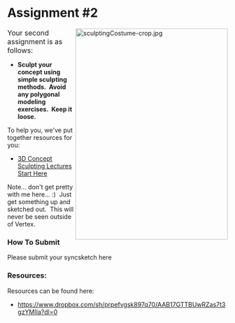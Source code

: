 # Assignment #2

<p><img style="float: right;" src="https://vertexschool.instructure.com/courses/285/files/16414/preview?verifier=DC2b1x5c84bkwlMtHJIDmckwQ8Z49cIpO8oNAxag" alt="sculptingCostume-crop.jpg" width="348" height="483" data-api-endpoint="https://vertexschool.instructure.com/api/v1/courses/285/files/16414" data-api-returntype="File"></p>
<p><span style="color: var(--ic-brand-font-color-dark); font-family: inherit; font-size: 1rem;">Your second assignment is as follows:</span></p>
<ul>
<li><strong>Sculpt your concept using simple sculpting methods.&nbsp; Avoid any polygonal modeling exercises.&nbsp; Keep it loose.</strong></li>
</ul>
<p>To help you, we've put together resources for you:</p>
<ul>
<li><a class="inline_disabled" href="https://www.vertexschool.com/products/character-creation-for-games-in-unreal-engine-5-program-access/categories/2152037306" target="_blank">3D Concept Sculpting Lectures Start Here</a></li>
</ul>
<p>Note... don't get pretty with me here... :)&nbsp; Just get something up and sketched out.&nbsp; This will never be seen outside of Vertex.</p>
<h3>How To Submit</h3>
<p>Please submit your syncsketch here</p>
<h3>Resources:</h3>
<p>Resources can be found here:&nbsp;</p>
<ul>
<li><a class="inline_disabled" href="https://www.dropbox.com/sh/prpefvgsk897q70/AAB17GTTBUwRZas7t3gzYMlIa?dl=0" target="_blank">https://www.dropbox.com/sh/prpefvgsk897q70/AAB17GTTBUwRZas7t3gzYMlIa?dl=0</a></li>
</ul>
<p>&nbsp;</p>